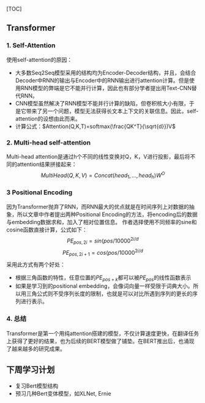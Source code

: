 [TOC]

## Transformer

### 1. Self-Attention

使用self-attention的原因：
+ 大多数Seq2Seq模型采用的结构均为Encoder-Decoder结构，并且，会结合Decoder中RNN的输出与Encoder中的RNN输出进行attention计算。但是使用RNN模型的弊端是它不能并行计算，因此也有部分学者提出用Text-CNN替代RNN。
+ CNN模型虽然解决了RNN模型不能并行计算的缺陷，但卷积核大小有限，于是它带来了另一个问题，模型无法获得长文本上下文的关联信息。因此，self-attention的设想由此而来。
+ 计算公式：$Attention(Q,K,T)=softmax(\frac{QK^T}{\sqrt{d}})V$

### 2. Multi-head self-attention
Multi-head attention是通过h个不同的线性变换对Q，K，V进行投影，最后将不同的attention结果拼接起来：
$$MultiHead(Q,K,V)=Concat(head_1, ..., head_h)W^O$$

### 3 Positional Encoding
因为Transformer抛弃了RNN，而RNN最大的优点就是在时间序列上对数据的抽象，所以文章中作者提出两种Positional Encoding的方法，将encoding后的数据与embedding数据求和，加入了相对位置信息。
作者选择使用不同频率的sine和cosine函数直接计算，公式如下：
$$PE_{pos,2i}=sin(pos/10000^{2i/d}$$
$$PE_{pos,2i+1}=cos(pos/10000^{2i/d}$$
采用此方式有两个好处：
+ 根据三角函数的特性，任意位置的$PE_{pos+k}$都可以被$PE_{pos}$的线性函数表示
+ 如果是学习到的positional embedding，会像词向量一样受限于词典大小。所以用三角公式则不受序列长度的限制，也就是可以对比所遇到序列的更长的序列进行表示。

### 4. 总结
Transformer是第一个用纯attention搭建的模型，不仅计算速度更快，在翻译任务上获得了更好的结果，也为后续的BERT模型做了铺垫。在BERT推出后，也涌现了越来越多的研究成果。


## 下周学习计划
+ 复习Bert模型结构
+ 预习几种Bert变体模型，如XLNet, Ernie
